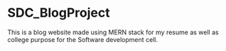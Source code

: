 # SDC_BlogProject
This is a blog website made using MERN stack for my resume as well as college purpose for the Software development cell.
